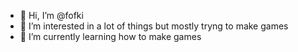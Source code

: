 - 👋 Hi, I’m @fofki
- 👀 I’m interested in a lot of things but mostly tryng to make games
- 🌱 I’m currently learning how to make games
